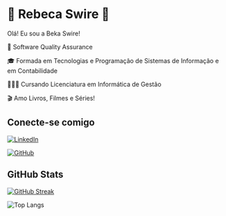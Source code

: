# 🐞 Rebeca Swire 🐞

Olá! Eu sou a Beka Swire!

🐞 Software Quality Assurance

🎓 Formada em Tecnologias e Programação de Sistemas de Informação e em Contabilidade

👩🏽‍💻 Cursando Licenciatura em Informática de Gestão

🎬 Amo Livros, Filmes e Séries!


<!--
**BekaSwire/BekaSwire** is a ✨ _special_ ✨ repository because its `README.md` (this file) appears on your GitHub profile.

Here are some ideas to get you started:

- 🔭 I’m currently working on ...
- 🌱 I’m currently learning ...
- 👯 I’m looking to collaborate on ...
- 🤔 I’m looking for help with ...
- 💬 Ask me about ...
- 📫 How to reach me: ...
- 😄 Pronouns: ...
- ⚡ Fun fact: ...
-->



## Conecte-se comigo
[![LinkedIn](https://img.shields.io/badge/LinkedIn-000?style=for-the-badge&logo=linkedin&logoColor=0E76A8)](https://www.linkedin.com/in/rebeca-swire/)

[![GitHub](https://img.shields.io/badge/GitHub-000?style=for-the-badge&logo=github&logoColor=)](https://github.com/BekaSwire)

## GitHub Stats

[![GitHub Streak](https://streak-stats.demolab.com/?user=BekaSwire&theme=bear&background=000&border=30A3DC&dates=FFF)](https://git.io/streak-stats)

![Top Langs](https://github-readme-stats-git-masterrstaa-rickstaa.vercel.app/api/top-langs/?username=BekaSwire&bg_color=000&border_color=30A3DC&title_color=E94D5F&text_color=FFF)
